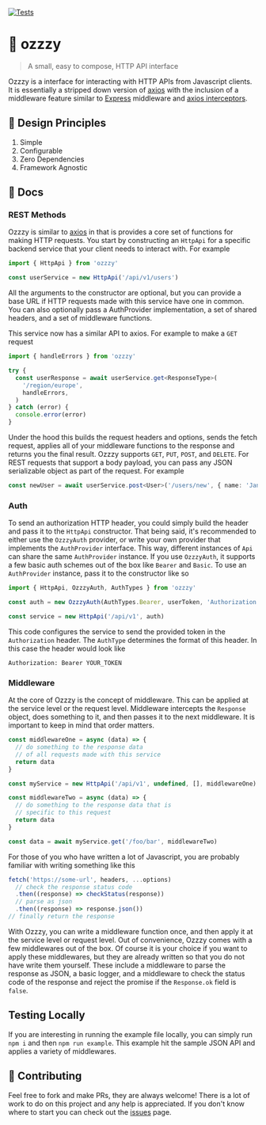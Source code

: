 [![Tests](https://github.com/duncangrubbs/ozzy/actions/workflows/main.yml/badge.svg?branch=main)](https://github.com/duncangrubbs/ozzy/actions/workflows/main.yml)

# 🦘 ozzzy

> A small, easy to compose, HTTP API interface

Ozzzy is a interface for interacting with HTTP APIs from Javascript clients. It is essentially a stripped down version of [axios](https://axios-http.com) with the inclusion of a middleware feature similar to [Express](https://expressjs.com/) middleware and [axios interceptors](https://axios-http.com/docs/interceptors).

## 🤝 Design Principles

1. Simple
2. Configurable
3. Zero Dependencies
4. Framework Agnostic

## 🔨 Docs

### REST Methods

Ozzzy is similar to [axios](https://axios-http.com/docs/intro) in that is provides a core set of functions for making HTTP requests. You start by constructing an `HttpApi` for a specific backend service that your client needs to interact with. For example

```typescript
import { HttpApi } from 'ozzzy'

const userService = new HttpApi('/api/v1/users')
```

All the arguments to the constructor are optional, but you can provide a base URL if HTTP requests made with this service have one in common. You can also optionally pass a AuthProvider implementation, a set of shared headers, and a set of middleware functions.

This service now has a similar API to axios. For example to make a `GET` request

```typescript
import { handleErrors } from 'ozzzy'

try {
  const userResponse = await userService.get<ResponseType>(
    '/region/europe',
    handleErrors,
  )
} catch (error) {
  console.error(error)
}
```

Under the hood this builds the request headers and options, sends the fetch request, applies all of your middleware functions to the response and returns you the final result. Ozzzy supports `GET`, `PUT`, `POST`, and `DELETE`. For REST requests that support a body payload, you can pass any JSON serializable object as part of the request. For example

```typescript
const newUser = await userService.post<User>('/users/new', { name: 'Jane' })
```

### Auth

To send an authorization HTTP header, you could simply build the header and pass it to the `HttpApi` constructor. That being said, it's recommended to either use the `OzzzyAuth` provider, or write your own provider that implements the `AuthProvider` interface. This way, different instances of `Api` can share the same `AuthProvider` instance. If you use `OzzzyAuth`, it supports a few basic auth schemes out of the box like `Bearer` and `Basic`. To use an `AuthProvider` instance, pass it to the constructor like so

```typescript
import { HttpApi, OzzzyAuth, AuthTypes } from 'ozzzy'

const auth = new OzzzyAuth(AuthTypes.Bearer, userToken, 'Authorization')

const service = new HttpApi('/api/v1', auth)
```

This code configures the service to send the provided token in the `Authorization` header. The `AuthType` determines the format of this header. In this case the header would look like

```
Authorization: Bearer YOUR_TOKEN
```

### Middleware

At the core of Ozzzy is the concept of middleware. This can be applied at the service level or the request level. Middleware intercepts the `Response` object, does something to it, and then passes it to the next middleware. It is important to keep in mind that order matters.

```typescript
const middlewareOne = async (data) => {
  // do something to the response data
  // of all requests made with this service
  return data
}

const myService = new HttpApi('/api/v1', undefined, [], middlewareOne)

const middlewareTwo = async (data) => {
  // do something to the response data that is
  // specific to this request
  return data
}

const data = await myService.get('/foo/bar', middlewareTwo)
```

For those of you who have written a lot of Javascript, you are probably familiar with writing something like this

```javascript
fetch('https://some-url', headers, ...options)
  // check the response status code
  .then((response) => checkStatus(response))
  // parse as json
  .then((response) => response.json())
// finally return the response
```

With Ozzzy, you can write a middleware function once, and then apply it at the service level or request level. Out of convenience, Ozzzy comes with a few middlewares out of the box. Of course it is your choice if you want to apply these middlewares, but they are already written so that you do not have write them yourself. These include a middleware to parse the response as JSON, a basic logger, and a middleware to check the status code of the response and reject the promise if the `Response.ok` field is `false`.

## Testing Locally

If you are interesting in running the example file locally, you can simply run `npm i` and then `npm run example`. This example hit the sample JSON API and applies a variety of middlewares.

## 🙌 Contributing

Feel free to fork and make PRs, they are always welcome! There is a lot of work to do on this project and any help is appreciated. If you don't know where to start you can check out the [issues](https://github.com/duncangrubbs/ozzy/issues) page.
